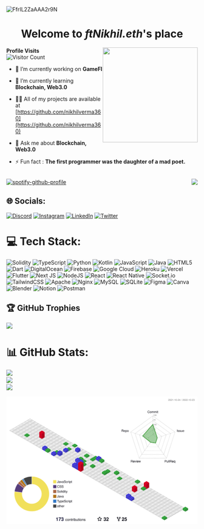 ![FfrIL2ZaAAA2r9N](https://user-images.githubusercontent.com/32412967/197353546-e275470c-af57-47ae-91be-53198e011763.jpeg)

<h1 align="center">Welcome to <i>ftNikhil.eth</i>'s place</h1>

<img align="right" src="https://media1.giphy.com/media/DdpmhAQpQZzwHSrQ3f/giphy.gif?cid=ecf05e47s3jvq8hd695wi55o6q6ap6b2lc01af39bskelry3&rid=giphy.gif&ct=s" width="250" height="250">

**Profile Visits**\
![Visitor Count](https://profile-counter.glitch.me/nikhilverma360/count.svg)

- 🔭 I’m currently working on **GameFI**

- 🌱 I’m currently learning **Blockchain, Web3.0**

- 👨‍💻 All of my projects are available at [https://github.com/nikhilverma360](https://github.com/nikhilverma360)

- 💬 Ask me about **Blockchain, Web3.0**

- ⚡ Fun fact : **The first programmer was the daughter of a mad poet.**

\
[![spotify-github-profile](https://spotify-github-profile.vercel.app/api/view?uid=31elahlzvcavbw657c3vxkr42zsa&cover_image=true&theme=default&show_offline=false&bar_color=53b14f&bar_color_cover=true)](https://spotify-github-profile.vercel.app/api/view?uid=31elahlzvcavbw657c3vxkr42zsa&redirect=true)
<img align="right" src="https://quotes-github-readme.vercel.app/api?type=horizontal&theme=radical">


## 🌐 Socials:
[![Discord](https://img.shields.io/badge/Discord-%237289DA.svg?logo=discord&logoColor=white)](htttps://discord.gg/ftNikhil.eth#4060) [![Instagram](https://img.shields.io/badge/Instagram-%23E4405F.svg?logo=Instagram&logoColor=white)](https://instagram.com/ftnikhil.eth) [![LinkedIn](https://img.shields.io/badge/LinkedIn-%230077B5.svg?logo=linkedin&logoColor=white)](https://linkedin.com/in/nikhilverma360) [![Twitter](https://img.shields.io/badge/Twitter-%231DA1F2.svg?logo=Twitter&logoColor=white)](https://twitter.com/nikhilverma360) 

# 💻 Tech Stack:
![Solidity](https://img.shields.io/badge/Solidity-%23363636.svg?style=for-the-badge&logo=solidity&logoColor=white) ![TypeScript](https://img.shields.io/badge/typescript-%23007ACC.svg?style=for-the-badge&logo=typescript&logoColor=white) ![Python](https://img.shields.io/badge/python-3670A0?style=for-the-badge&logo=python&logoColor=ffdd54) ![Kotlin](https://img.shields.io/badge/kotlin-%230095D5.svg?style=for-the-badge&logo=kotlin&logoColor=white) ![JavaScript](https://img.shields.io/badge/javascript-%23323330.svg?style=for-the-badge&logo=javascript&logoColor=%23F7DF1E) ![Java](https://img.shields.io/badge/java-%23ED8B00.svg?style=for-the-badge&logo=java&logoColor=white) ![HTML5](https://img.shields.io/badge/html5-%23E34F26.svg?style=for-the-badge&logo=html5&logoColor=white) ![Dart](https://img.shields.io/badge/dart-%230175C2.svg?style=for-the-badge&logo=dart&logoColor=white) ![DigitalOcean](https://img.shields.io/badge/DigitalOcean-%230167ff.svg?style=for-the-badge&logo=digitalOcean&logoColor=white) ![Firebase](https://img.shields.io/badge/firebase-%23039BE5.svg?style=for-the-badge&logo=firebase) ![Google Cloud](https://img.shields.io/badge/Google%20Cloud-%234285F4.svg?style=for-the-badge&logo=google-cloud&logoColor=white) ![Heroku](https://img.shields.io/badge/heroku-%23430098.svg?style=for-the-badge&logo=heroku&logoColor=white) ![Vercel](https://img.shields.io/badge/vercel-%23000000.svg?style=for-the-badge&logo=vercel&logoColor=white) ![Flutter](https://img.shields.io/badge/Flutter-%2302569B.svg?style=for-the-badge&logo=Flutter&logoColor=white) ![Next JS](https://img.shields.io/badge/Next-black?style=for-the-badge&logo=next.js&logoColor=white) ![NodeJS](https://img.shields.io/badge/node.js-6DA55F?style=for-the-badge&logo=node.js&logoColor=white) ![React](https://img.shields.io/badge/react-%2320232a.svg?style=for-the-badge&logo=react&logoColor=%2361DAFB) ![React Native](https://img.shields.io/badge/react_native-%2320232a.svg?style=for-the-badge&logo=react&logoColor=%2361DAFB) ![Socket.io](https://img.shields.io/badge/Socket.io-black?style=for-the-badge&logo=socket.io&badgeColor=010101) ![TailwindCSS](https://img.shields.io/badge/tailwindcss-%2338B2AC.svg?style=for-the-badge&logo=tailwind-css&logoColor=white) ![Apache](https://img.shields.io/badge/apache-%23D42029.svg?style=for-the-badge&logo=apache&logoColor=white) ![Nginx](https://img.shields.io/badge/nginx-%23009639.svg?style=for-the-badge&logo=nginx&logoColor=white) ![MySQL](https://img.shields.io/badge/mysql-%2300f.svg?style=for-the-badge&logo=mysql&logoColor=white) ![SQLite](https://img.shields.io/badge/sqlite-%2307405e.svg?style=for-the-badge&logo=sqlite&logoColor=white) 	![Figma](https://img.shields.io/badge/figma-%23F24E1E.svg?style=for-the-badge&logo=figma&logoColor=white) ![Canva](https://img.shields.io/badge/Canva-%2300C4CC.svg?style=for-the-badge&logo=Canva&logoColor=white) ![Blender](https://img.shields.io/badge/blender-%23F5792A.svg?style=for-the-badge&logo=blender&logoColor=white) ![Notion](https://img.shields.io/badge/Notion-%23000000.svg?style=for-the-badge&logo=notion&logoColor=white) ![Postman](https://img.shields.io/badge/Postman-FF6C37?style=for-the-badge&logo=postman&logoColor=white)

## 🏆 GitHub Trophies
![](https://github-profile-trophy.vercel.app/?username=nikhilverma360&theme=discord&no-frame=false&no-bg=false&margin-w=4)

# 📊 GitHub Stats:
![](https://github-readme-stats.vercel.app/api?username=nikhilverma360&theme=blueberry&hide_border=false&include_all_commits=false&count_private=true)<br/>
![](https://github-readme-streak-stats.herokuapp.com/?user=nikhilverma360&theme=blueberry&hide_border=false)<br/>
![](https://github-readme-stats.vercel.app/api/top-langs/?username=nikhilverma360&theme=blueberry&hide_border=false&include_all_commits=false&count_private=true&layout=compact)


![](./profile-3d-contrib/profile-gitblock.svg)

